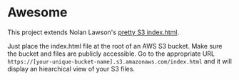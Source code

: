 # Awesome

This project extends Nolan Lawson's
[pretty S3 index.html](https://github.com/nolanlawson/pretty-s3-index-html).

Just place the index.html file at the root of an AWS S3 bucket. Make sure
the bucket and files are publicly accessible. Go to the appropriate URL
`https://[your-unique-bucket-name].s3.amazonaws.com/index.html` and it will
display an hiearchical view of your S3 files.
